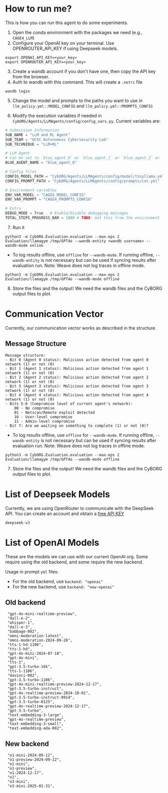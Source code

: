 # How to run me?

This is how you can run this agent to do some experiments. 

1. Open the conda environment with the packages we need (e.g., `CAGE4_LLM`)
2. Configure your OpenAI key on your terminal. Use OPENROUTER_API_KEY if using Deepseek models.
```
export OPENAI_API_KEY=<your_key>
export OPENROUTER_API_KEY=<your_key>
```
3. Create a wandb account if you don't have one, then copy the API key from the browser. 
4. Auth to wandb with this command. This will create a `.netrc` file
```
wandb login
```
5. Change the model and prompts to the paths you want to use in `llm_policy.yml::MODEL_CONFIG` and `llm_policy.yml::PROMPTS_CONFIG`

6. Modify the execution variables if needed in `CybORG/Agents/LLMAgents/config/config_vars.py`. Current variables are:
```python
# Submission Information
SUB_NAME = "LLM and RL Agent"
SUB_TEAM = "UCSC Autonomous Cybersecurity Lab"
SUB_TECHNIQUE = "LLM+RL"

# LLM Agent
# Can be set to `blue_agent_0` or `blue_agent_1` or `blue_agent_2` or `blue_agent_3` or `blue_agent_4`
BLUE_AGENT_NAME = "blue_agent_0"

# Config files
CONFIG_MODEL_PATH = "CybORG/Agents/LLMAgents/config/model/tinyllama.yml"
CONFIG_PROMPT_PATH = "CybORG/Agents/LLMAgents/config/prompts/cot.yml"

# Environment variables
ENV_VAR_MODEL = "CAGE4_MODEL_CONFIG"
ENV_VAR_PROMPT = "CAGE4_PROMPTS_CONFIG"

# Extra
DEBUG_MODE = True   # Enable/Disable debugging messages
TOTAL_STEPS_PROGRESS_BAR = 1000 # TODO: Get this from the environment
```
7. Run it 
```
python3 -m CybORG.Evaluation.evaluation --max-eps 2 Evaluation/llamagym /tmp/GPT4o --wandb-entity <wandb username> --wandb-mode online
```

- To log results offline, use `offline` for `--wandb-mode`. If running offline, `--wandb-entity` is not necessary but can be used if syncing results after evaluation run. Note: Weave does not log traces in offline mode.  

```
python3 -m CybORG.Evaluation.evaluation --max-eps 2 Evaluation/llamagym /tmp/GPT4o --wandb-mode offline
```

8. Store the files and the output! We need the wandb files and the CyBORG output files to plot.

# Communication Vector
Currently, our communication vector works as described in the structure.
## Message Structure
```
Message structure:
- Bit 0 (Agent 0 status): Malicious action detected from agent 0 network (1) or not (0)
- Bit 1 (Agent 1 status): Malicious action detected from agent 1 network (1) or not (0)
- Bit 2 (Agent 2 status): Malicious action detected from agent 2 network (1) or not (0)
- Bit 3 (Agent 3 status): Malicious action detected from agent 3 network (1) or not (0)
- Bit 4 (Agent 4 status): Malicious action detected from agent 4 network (1) or not (0)
- Bits 5-6 (Compromise level of current agent's network): 
    00 - No compromise
    01 - Netscan/Remote exploit detected
    10 - User-level compromise
    11 - Admin-level compromise
- Bit 7: Are we waiting on something to complete (1) or not (0)?
```
- To log results offline, use `offline` for `--wandb-mode`. If running offline, `--wandb-entity` is not necessary but can be used if syncing results after evaluation run. Note: Weave does not log traces in offline mode.  

```
python3 -m CybORG.Evaluation.evaluation --max-eps 2 Evaluation/llamagym /tmp/GPT4o --wandb-mode offline
```

7. Store the files and the output! We need the wandb files and the CyBORG output files to plot.

# List of Deepseek Models
Currently, we are using OpenRouter to communicate with the DeepSeek API. You can create an account and obtain a [free API KEY](https://openrouter.ai/deepseek/deepseek-chat/api)

```
deepseek-v3
```


# List of OpenAI Models
These are the models we can use with our current OpenAI org. Some require using the old backend, and some require the new backend.

Usage in prompt `yml` files:
- For the old backend, use `backend: "openai"`
- For the new backend, use `backend: "new-openai"`

## Old backend
```
 "gpt-4o-mini-realtime-preview",
 "dall-e-2",
 "whisper-1",
 "dall-e-3",
 "babbage-002",
 "omni-moderation-latest",
 "omni-moderation-2024-09-26",
 "tts-1-hd-1106",
 "tts-1-hd",
 "gpt-4o-mini-2024-07-18",
 "gpt-4o-mini",
 "tts-1",
 "gpt-3.5-turbo-16k",
 "tts-1-1106",
 "davinci-002",
 "gpt-3.5-turbo-1106",
 "gpt-4o-mini-realtime-preview-2024-12-17",
 "gpt-3.5-turbo-instruct",
 "gpt-4o-realtime-preview-2024-10-01",
 "gpt-3.5-turbo-instruct-0914",
 "gpt-3.5-turbo-0125",
 "gpt-4o-realtime-preview-2024-12-17",
 "gpt-3.5-turbo",
 "text-embedding-3-large",
 "gpt-4o-realtime-preview",
 "text-embedding-3-small",
 "text-embedding-ada-002",

```
## New backend
```
 "o1-mini-2024-09-12",
 "o1-preview-2024-09-12",
 "o1-mini",
 "o1-preview",
 "o1-2024-12-17",
 "o1",
 "o3-mini",
 "o3-mini-2025-01-31",
```
